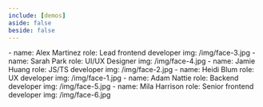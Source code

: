 ```yaml
---
include: [demos]
aside: false
beside: false
---
```


[array-demo]:
  users:
    - name: Alex Martinez
      role: Lead frontend developer
      img: /img/face-3.jpg
    - name: Sarah Park
      role: UI/UX Designer
      img: /img/face-4.jpg
    - name: Jamie Huang
      role: JS/TS developer
      img: /img/face-2.jpg
    - name: Heidi Blum
      role: UX developer
      img: /img/face-1.jpg
    - name: Adam Nattie
      role: Backend developer
      img: /img/face-5.jpg
    - name: Mila Harrison
      role: Senior frontend developer
      img: /img/face-6.jpg
